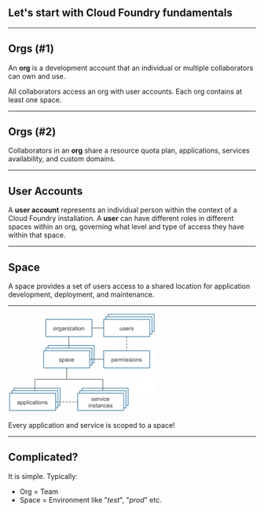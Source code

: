 ##  Let's start with Cloud Foundry fundamentals

---

## Orgs (#1)

 An **org** is a development account that an individual or multiple collaborators can own and use.
   
 All collaborators access an org with user accounts. Each org contains at least one space.

---

## Orgs (#2)

 Collaborators in an **org** share a resource quota plan, applications, services availability, and custom domains.

---

## User Accounts

A **user account** represents an individual person within the context of a Cloud Foundry installation.
A **user** can have different roles in different spaces within an org, governing what level and type of access they
have within that space.


---

## Space

A space provides a set of users access to a shared location for application development, deployment, and maintenance.



---

<img src="images/orgs-spaces.png" style="background:none; border:none; box-shadow:none;" />

Every application and service is scoped to a space!


---

## Complicated?

It is simple. Typically:

* Org = Team
* Space = Environment like "_test_", "_prod_" etc.
